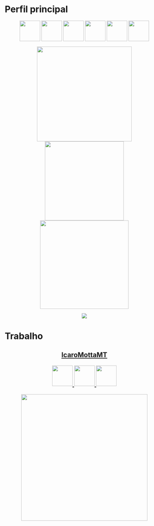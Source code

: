 # Perfil principal

<p align="center">
  <img src="https://cdn.jsdelivr.net/gh/devicons/devicon@latest/icons/react/react-original.svg" width="65" />
  <img src="https://cdn.jsdelivr.net/gh/devicons/devicon@latest/icons/vuejs/vuejs-original.svg" width="65" />
  <img src="https://cdn.jsdelivr.net/gh/devicons/devicon@latest/icons/nodejs/nodejs-original.svg" width="65" />
  <img src="https://cdn.jsdelivr.net/gh/devicons/devicon@latest/icons/cplusplus/cplusplus-plain.svg" width="65" />
  <img src="https://cdn.jsdelivr.net/gh/devicons/devicon@latest/icons/go/go-original-wordmark.svg" width="65" />
  <img src="https://cdn.jsdelivr.net/gh/devicons/devicon@latest/icons/flutter/flutter-original.svg" width="65" />
</p>

<p align="center">
  <img src="https://github-readme-stats.vercel.app/api?username=icarosuper&count_private=true&include_all_commits=true&show_icons=true&theme=dark" width="300" />
  
  <img src="https://github-readme-stats.vercel.app/api/top-langs/?username=icarosuper&layout=compact&count_private=true&include_all_commits=true&show_icons=true&theme=dark" width="250" />
  
  <img src="https://github-readme-streak-stats.herokuapp.com?user=icarosuper&theme=dark" width="280">
</p>

<p align="center">
  <img src="https://github-profile-trophy.vercel.app/?username=icarosuper&theme=discord&no-bg=true&margin-w=4&margin-h=4">
</p>

# Trabalho

<h2>
<a href="https://github.com/IcaroMottaMT">
  <p align="center">IcaroMottaMT</p>
  
  <p align="center">
    <img src="https://cdn.jsdelivr.net/gh/devicons/devicon@latest/icons/dotnetcore/dotnetcore-original.svg" width="65" />
    <img src="https://cdn.jsdelivr.net/gh/devicons/devicon@latest/icons/angularjs/angularjs-plain.svg" width="65" />
    <img src="https://cdn.jsdelivr.net/gh/devicons/devicon@latest/icons/postgresql/postgresql-original.svg" width="65" />
  </p>
  
  <p align="center">
    <img src="https://github-readme-streak-stats.herokuapp.com?user=IcaroMottaMT&theme=dark" width="400">
  </p>
</a>
</h2>
  

